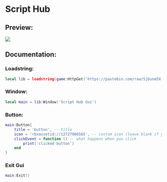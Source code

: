 # **Script Hub**

## Preview:

![](https://cdn.discordapp.com/attachments/972973453005176942/1083263767112073236/image.png)

## Documentation:

### Loadstring:
```lua
local lib = loadstring(game:HttpGet('https://pastebin.com/raw/5jbunm5X'))()
```

### Window:
```lua
local main = lib:Window('Script Hub Gui')
```
### Button:
```lua
main:Button{
	title = 'button', -- title
	icon = 'rbxassetid://12727966565', -- custom icon (leave blank if you want the default)
	clickEvent = function () -- what happens when you click
		print('clicked button')
	end
}
```

### Exit Gui
```lua
main:Exit()
```